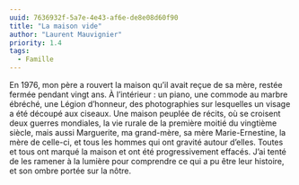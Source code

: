 ```yaml
---
uuid: 7636932f-5a7e-4e43-af6e-de8e08d60f90
title: "La maison vide"
author: "Laurent Mauvignier"
priority: 1.4
tags:
  - Famille
---
```


En 1976, mon père a rouvert la maison qu’il avait reçue de sa mère, restée fermée pendant vingt ans. À l’intérieur : un piano, une commode au marbre ébréché, une Légion d’honneur, des photographies sur lesquelles un visage a été découpé aux ciseaux. Une maison peuplée de récits, où se croisent deux guerres mondiales, la vie rurale de la première moitié du vingtième siècle, mais aussi Marguerite, ma grand-mère, sa mère Marie-Ernestine, la mère de celle-ci, et tous les hommes qui ont gravité autour d’elles. Toutes et tous ont marqué la maison et ont été progressivement effacés. J’ai tenté de les ramener à la lumière pour comprendre ce qui a pu être leur histoire, et son ombre portée sur la nôtre.

